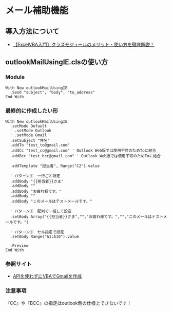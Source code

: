 # メール補助機能

## 導入方法について
- [【ExcelVBA入門】クラスモジュールのメリット・使い方を徹底解説！](https://www.sejuku.net/blog/67476)

## outlookMailUsingIE.clsの使い方

### Module
```
With New outlookMailUsingIE
  .Send "subject", "body", "to_address"
End With
```

### 最終的に作成したい形
```
With New outlookMailUsingIE
  .setMode Default
  ' .setMode Outlook
  ' .setMode Gmail
  .setSubject "件名"
  .addTo "test_to@gmail.com"
  .addCc "test_cc@gmail.com" ' Outlook Web版では使用不可のためToに結合
  .addBcc "test_bcc@gmail.com" ' Outlook Web版では使用不可のためToに結合
  
  .addTemplate "担当者", Range("C2").value
  
  ' パターン①　一行ごと設定
  .addBody "{{担当者}}さま"
  .addBody ""
  .addBody "お疲れ様です。"
  .addBody ""
  .addBody "このメールはテストメールです。"
  
  ' パターン②　配列で一括して設定
  .setBody Array("{{担当者}}さま","","お疲れ様です。","","このメールはテストメールです。")
  
  ' パターン③　セル指定で設定
  .setBody Range("A1:A10").value
  
  .Preview
End With
```

### 参照サイト
- [APIを使わずにVBAでGmailを作成](https://qiita.com/yoshi_782/items/a5d0a3f7ef30f5a36962)

### 注意事項
『CC』や『BCC』の指定はoutlook側の仕様上できないです！


